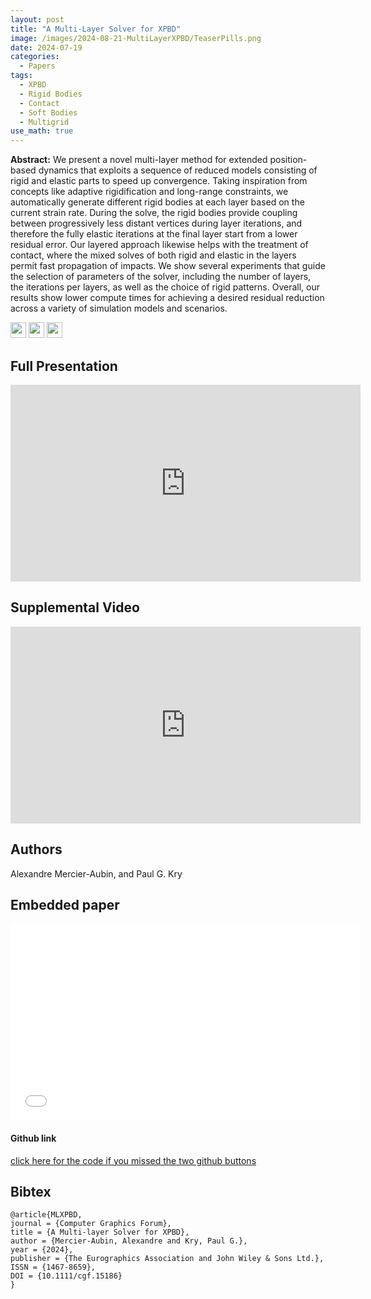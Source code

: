 ```yaml
---
layout: post
title: "A Multi-Layer Solver for XPBD"
image: /images/2024-08-21-MultiLayerXPBD/TeaserPills.png
date: 2024-07-19
categories:
  - Papers
tags:
  - XPBD
  - Rigid Bodies
  - Contact
  - Soft Bodies
  - Multigrid
use_math: true
---
```

**Abstract:** We present a novel multi-layer method for extended position-based dynamics that exploits a sequence of reduced models consisting of rigid and elastic parts to speed up convergence. Taking inspiration from concepts like adaptive rigidification and long-range constraints, we automatically generate different rigid bodies at each layer based on the current strain rate. During the solve, the rigid bodies provide coupling between progressively less distant vertices during layer iterations, and therefore the fully elastic iterations at the final layer start from a lower residual error. Our layered approach likewise helps with the treatment of contact, where the mixed solves of both rigid and elastic in the layers permit fast propagation of impacts. We show several experiments that guide the selection of parameters of the solver, including the number of layers, the iterations per layers, as well as the choice of rigid patterns. Overall, our results show lower compute times for achieving a desired residual reduction across a variety of simulation models and scenarios.

[<img src="/Work/icons/pdf.png" width="25"/>](/Work/papers/SCA2024MultiLayerXPBD.pdf)
[<img src="/Work/icons/link.png" width="25"/>](https://www.doi.org/10.1111/cgf.15186)
[<img src="/Work/icons/github.png" width="25"/>](https://github.com/AlexandreMercierAubin/MultiLayerSolver2024)

## Full Presentation
<iframe width="560" height="315" style="display: block; margin: auto;" src="https://www.youtube.com/embed/vh7Ihjy_svE" frameborder="0" allow="autoplay; encrypted-media" allowfullscreen></iframe>

## Supplemental Video
<iframe width="560" height="315" style="display: block; margin: auto;" src="https://www.youtube.com/embed/JXlFrHPCJ-0" frameborder="0" allow="autoplay; encrypted-media" allowfullscreen></iframe>

## Authors
Alexandre Mercier-Aubin, and Paul G. Kry

## Embedded paper
 <embed width="560" height="315" style="display: block; margin: auto;" src="/Work/papers/SCA2024MultiLayerXPBD.pdf" type="application/pdf" />

#### Github link
[click here for the code if you missed the two github buttons](https://github.com/AlexandreMercierAubin/MultiLayerSolver2024)

## Bibtex
```
@article{MLXPBD,
journal = {Computer Graphics Forum},
title = {A Multi-layer Solver for XPBD},
author = {Mercier-Aubin, Alexandre and Kry, Paul G.},
year = {2024},
publisher = {The Eurographics Association and John Wiley & Sons Ltd.},
ISSN = {1467-8659},
DOI = {10.1111/cgf.15186}
}
```